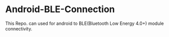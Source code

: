# Android-BLE-Connection

This Repo. can used for android to BLE(Bluetooth Low Energy 4.0+) module connectivity.
